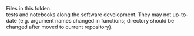 Files in this folder: \
tests and notebooks along the software development. They may not up-to-date (e.g. argument names changed in functions; directory should be changed after moved to current repository).